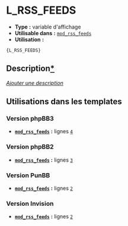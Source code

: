 # L_RSS_FEEDS
* __Type__ __:__ variable d'affichage
* __Utilisable dans__ __:__ [`mod_rss_feeds`](../tpl/mod_rss_feeds.md#readme)
* __Utilisation__ __:__

```smarty
{L_RSS_FEEDS}
```

## Description[*](https://fa-tvars.appspot.com/var/L_RSS_FEEDS)
[*Ajouter une description*](https://fa-tvars.appspot.com/var/L_RSS_FEEDS)

## Utilisations dans les templates

### Version phpBB3
* __[`mod_rss_feeds`](../tpl/mod_rss_feeds.md#readme)__ __:__ lignes [`4`](../src/prosilver/mod_rss_feeds.tpl#L4)

### Version phpBB2
* __[`mod_rss_feeds`](../tpl/mod_rss_feeds.md#readme)__ __:__ lignes [`3`](../src/subsilver/mod_rss_feeds.tpl#L3)

### Version PunBB
* __[`mod_rss_feeds`](../tpl/mod_rss_feeds.md#readme)__ __:__ lignes [`2`](../src/punbb/mod_rss_feeds.tpl#L2)

### Version Invision
* __[`mod_rss_feeds`](../tpl/mod_rss_feeds.md#readme)__ __:__ lignes [`2`](../src/invision/mod_rss_feeds.tpl#L2)

